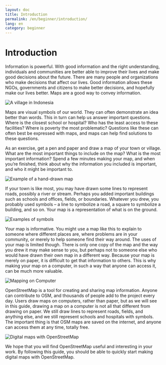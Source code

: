 ```yaml
---
layout: doc
title: Introduction
permalink: /en/beginner/introduction/
lang: en
category: beginner
---
```


Introduction
============

Information is powerful. With good information and the right
understanding, individuals and communities are better able to improve
their lives and make good decisions about the future. There are many
people and organizations who make decisions that affect our lives. Good
information allows these NGOs, governments and citizens to make better
decisions, and hopefully make our lives better. Maps are a good way
to convey information. 

![A village in Indonesia][]

Maps are visual symbols of our world. They can often 
demonstrate an idea better than words. This in turn can help us
answer important questions. Where is the closest school or hospital? Who
has the least access to these facilities? Where is poverty the most
problematic? Questions like these can often best be expressed with maps,
and maps can help find solutions to these questions. 

As an exercise, get a pen and paper and draw a map of your town or village. What are the
most important things to include on the map? What is the most important
information? Spend a few minutes making your map, and when you’re
finished, think about why the information you included is important, and
who it might be important to.

![Example of a hand-drawn map][]

If your town is like most, you may have drawn some lines to represent
roads, possibly a river or stream. Perhaps you added important buildings
such as schools and offices, fields, or boundaries. Whatever you drew,
you probably used symbols – a line to symbolize a road, a square to
symbolize a building, and so on. Your map is a representation of what is
on the ground.

![Examples of symbols][]

Your map is informative. You might use a map like this to explain to
someone where different places are, where problems are in your
community, or merely to help someone find their way around. The uses of
your map is limited though. There is only one copy of the map and the
way you drew it may make sense to you, but perhaps not to someone else
who would have drawn their own map in a different way. Because your map
is merely on paper, it is difficult to get that information to others.
This is why making your map on a computer, in such a way that anyone can
access it, can be much more valuable. 

<!--![Examples of symbols2][]-->
![Mapping on Computer][]

OpenStreetMap is a tool for creating and sharing map information. 
Anyone can contribute to OSM, and thousands of people add to the project 
every day. Users draw maps on computers, rather than paper, but as we 
will see in this guide, drawing a map on a computer is not all that 
different from drawing on paper. We still draw lines to represent roads,
fields, and anything else, and we still represent schools and hospitals 
with symbols. The important thing is that OSM maps are saved on the 
internet, and anyone can access them at any time, totally free.

![Digital maps with OpenStreetMap][]

We hope that you will find OpenStreetMap useful and interesting in your
work. By following this guide, you should be able to quickly start
making digital maps with OpenStreetMap.

[A village in Indonesia]: {{site.baseurl}}/images/beginner/ch1-introduction/en_beg_ch1_image00.png
[Example of a hand-drawn map]: {{site.baseurl}}/images/beginner/ch1-introduction/en_beg_ch1_image01.png
[Examples of symbols]: {{site.baseurl}}/images/beginner/ch1-introduction/en_beg_ch1_image02.png
[Examples of symbols2]: {{site.baseurl}}/images/beginner/ch1-introduction/en_beg_ch1_image03.png
[Mapping on Computer]: {{site.baseurl}}/images/beginner/ch1-introduction/en_beg_ch1_image04.jpg
[Digital maps with OpenStreetMap]: {{site.baseurl}}/images/beginner/ch1-introduction/en_beg_ch1_image05.png
